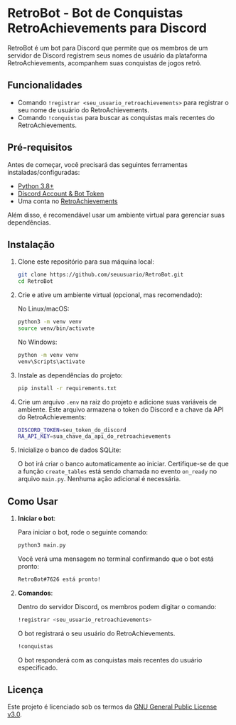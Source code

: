 # RetroBot - Bot de Conquistas RetroAchievements para Discord

RetroBot é um bot para Discord que permite que os membros de um servidor de Discord registrem seus nomes de usuário da plataforma RetroAchievements, acompanhem suas conquistas de jogos retrô.

## Funcionalidades

- Comando `!registrar <seu_usuario_retroachievements>` para registrar o seu nome de usuário do RetroAchievements.
- Comando `!conquistas` para buscar as conquistas mais recentes do RetroAchievements.
  
## Pré-requisitos

Antes de começar, você precisará das seguintes ferramentas instaladas/configuradas:

- [Python 3.8+](https://www.python.org/downloads/)
- [Discord Account & Bot Token](https://discord.com/developers/applications)
- Uma conta no [RetroAchievements](https://retroachievements.org/)

Além disso, é recomendável usar um ambiente virtual para gerenciar suas dependências.

## Instalação

1. Clone este repositório para sua máquina local:

    ```bash
    git clone https://github.com/seuusuario/RetroBot.git
    cd RetroBot
    ```

2. Crie e ative um ambiente virtual (opcional, mas recomendado):

    No Linux/macOS:

    ```bash
    python3 -m venv venv
    source venv/bin/activate
    ```

    No Windows:

    ```bash
    python -m venv venv
    venv\Scripts\activate
    ```

3. Instale as dependências do projeto:

    ```bash
    pip install -r requirements.txt
    ```

4. Crie um arquivo `.env` na raiz do projeto e adicione suas variáveis de ambiente. Este arquivo armazena o token do Discord e a chave da API do RetroAchievements:

    ```bash
    DISCORD_TOKEN=seu_token_do_discord
    RA_API_KEY=sua_chave_da_api_do_retroachievements
    ```

5. Inicialize o banco de dados SQLite:

    O bot irá criar o banco automaticamente ao iniciar. Certifique-se de que a função `create_tables` está sendo chamada no evento `on_ready` no arquivo `main.py`. Nenhuma ação adicional é necessária.

## Como Usar

1. **Iniciar o bot**:

    Para iniciar o bot, rode o seguinte comando:

    ```bash
    python3 main.py
    ```

    Você verá uma mensagem no terminal confirmando que o bot está pronto:

    ```bash
    RetroBot#7626 está pronto!
    ```

2. **Comandos**:

    Dentro do servidor Discord, os membros podem digitar o comando:

    ```bash
    !registrar <seu_usuario_retroachievements>
    ```

    O bot registrará o seu usuário do RetroAchievements.

    ```bash
    !conquistas
    ```

    O bot responderá com as conquistas mais recentes do usuário especificado.

## Licença

Este projeto é licenciado sob os termos da [GNU General Public License v3.0](https://www.gnu.org/licenses/gpl-3.0.html).
